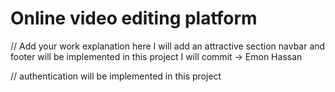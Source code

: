 # Online video editing platform


// Add your work explanation here
I will add an attractive section
 navbar and footer will be implemented in this project
 I will commit -> Emon Hassan

// authentication will be implemented in this project
